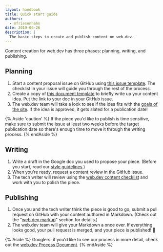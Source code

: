 ```yaml
---
layout: handbook
title: Quick start guide
authors:
  - mfriesenhahn
date: 2019-06-26
description: |
  The basic steps to create and publish content on web.dev.
---
```


Content creation for web.dev has three phases: planning, writing, and publishing.

## Planning
1. Start a content proposal issue on GitHub using [this issue template](https://github.com/GoogleChrome/web.dev/issues/new?assignees=&labels=content+request&template=content_request.md&title=). The checklist in your issue will guide you through the rest of the process.
1. Create a copy of [this document template](https://docs.google.com/document/d/1ydauCufwwavStaKxhIDHuNivVxgQBOdDno4uLjGIjmE/edit?usp=sharing) to briefly write up your content idea. Put the link to your doc in your GitHub issue.
1. The web.dev team will take a look to see if the idea fits with the [goals of the site](/about). If the idea is approved, it gets slated for a publication date!

{% Aside 'caution' %}
If the piece you'd like to publish is time sensitive, make sure to submit the issue at least two weeks before the target publication date so there's enough time to move it through the writing process.
{% endAside %}

## Writing
1. Write a draft in the Google doc you used to propose your piece. (Before you start, read our [style guidelines](/handbook/style).)
1. When you're ready, request a content review in the GitHub issue.
1. The tech writer will review using the [web.dev content checklist](/handbook/content-checklist) and work with you to polish the piece.

## Publishing
1. Once you and the tech writer think the piece is good to go, submit a pull request on GitHub with your content authored in Markdown. (Check out the "[web.dev markup](/handbook/#web.dev-markup)" section for details.)
1. The web.dev team will give your Markdown a once over. If everything looks good, your pull request is merged, and your piece is published! 🎉

{% Aside %}
Googlers: if you'd like to see our process in more detail, check out the [web.dev Process Document](https://docs.google.com/document/d/1Vxgrgxtz4OeJcrYJF5lpK9bVhTcGpXOXeeL4GZCV8KY).
{% endAside %}
